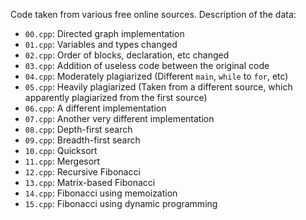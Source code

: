 Code taken from various free online sources. 
Description of the data:
- `00.cpp`: Directed graph implementation
- `01.cpp`: Variables and types changed 
- `02.cpp`: Order of blocks, declaration, etc changed
- `03.cpp`: Addition of useless code between the original code
- `04.cpp`: Moderately plagiarized (Different `main`, `while` to `for`, etc)
- `05.cpp`: Heavily plagiarized (Taken from a different source, which apparently plagiarized from the first source)
- `06.cpp`: A different implementation
- `07.cpp`: Another very different implementation
- `08.cpp`: Depth-first search
- `09.cpp`: Breadth-first search
- `10.cpp`: Quicksort
- `11.cpp`: Mergesort
- `12.cpp`: Recursive Fibonacci
- `13.cpp`: Matrix-based Fibonacci
- `14.cpp`: Fibonacci using memoization
- `15.cpp`: Fibonacci using dynamic programming